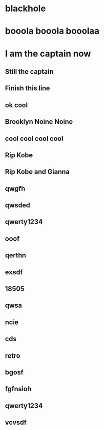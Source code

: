 # blackhole
# booola booola booolaa
# I am the captain now
## Still the captain
## Finish this line
## ok cool
## Brooklyn Noine Noine
## cool cool cool cool
## Rip Kobe
## Rip Kobe and Gianna
## qwgfh
## qwsded
## qwerty1234
## ooof
## qerthn 
## exsdf
## 18505
## qwsa
## ncie
## cds
## retro
## bgosf
## fgfnsioh
## qwerty1234
## vcvsdf
